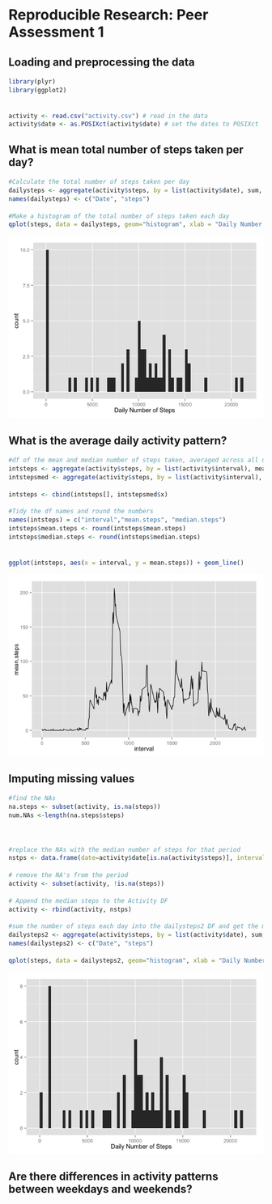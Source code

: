 # Reproducible Research: Peer Assessment 1


## Loading and preprocessing the data

```r
library(plyr)
library(ggplot2)


activity <- read.csv("activity.csv") # read in the data
activity$date <- as.POSIXct(activity$date) # set the dates to POSIXct
```

## What is mean total number of steps taken per day?

```r
#Calculate the total number of steps taken per day
dailysteps <- aggregate(activity$steps, by = list(activity$date), sum, na.rm=TRUE) 
names(dailysteps) <- c("Date", "steps")

#Make a histogram of the total number of steps taken each day
qplot(steps, data = dailysteps, geom="histogram", xlab = "Daily Number of Steps", binwidth = 300)
```

![](PA1_template_files/figure-html/unnamed-chunk-2-1.png) 


## What is the average daily activity pattern?

```r
#df of the mean and median number of steps taken, averaged across all days (y-axis)
intsteps <- aggregate(activity$steps, by = list(activity$interval), mean, na.rm=TRUE)
intstepsmed <- aggregate(activity$steps, by = list(activity$interval), median, na.rm=TRUE)

intsteps <- cbind(intsteps[], intstepsmed$x)

#Tidy the df names and round the numbers
names(intsteps) = c("interval","mean.steps", "median.steps")
intsteps$mean.steps <- round(intsteps$mean.steps)
intsteps$median.steps <- round(intsteps$median.steps)


ggplot(intsteps, aes(x = interval, y = mean.steps)) + geom_line()
```

![](PA1_template_files/figure-html/unnamed-chunk-3-1.png) 


## Imputing missing values

```r
#find the NAs
na.steps <- subset(activity, is.na(steps))
num.NAs <-length(na.steps$steps)



#replace the NAs with the median number of steps for that period
nstps <- data.frame(date=activity$date[is.na(activity$steps)], interval = activity$interval[is.na(activity$steps)], steps=intsteps[match(intsteps$interval, activity$interval[is.na(activity$steps)]),3])

# remove the NA's from the period
activity <- subset(activity, !is.na(steps))

# Append the median steps to the Activity DF
activity <- rbind(activity, nstps)

#sum the number of steps each day into the dailysteps2 DF and get the mean and median 
dailysteps2 <- aggregate(activity$steps, by = list(activity$date), sum, na.rm=TRUE)
names(dailysteps2) <- c("Date", "steps")

qplot(steps, data = dailysteps2, geom="histogram", xlab = "Daily Number of Steps", binwidth = 300)
```

![](PA1_template_files/figure-html/unnamed-chunk-4-1.png) 


## Are there differences in activity patterns between weekdays and weekends?
